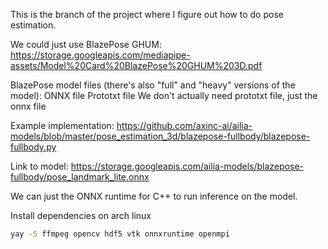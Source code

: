 This is the branch of the project where I figure out how to do pose estimation.

We could just use BlazePose GHUM: https://storage.googleapis.com/mediapipe-assets/Model%20Card%20BlazePose%20GHUM%203D.pdf

BlazePose model files (there's also "full" and "heavy" versions of the model): ONNX file Prototxt file We don't actually need prototxt file, just the onnx file

Example implementation: https://github.com/axinc-ai/ailia-models/blob/master/pose_estimation_3d/blazepose-fullbody/blazepose-fullbody.py

Link to model: https://storage.googleapis.com/ailia-models/blazepose-fullbody/pose_landmark_lite.onnx

We can just the ONNX runtime for C++ to run inference on the model.

Install dependencies on arch linux
```bash
yay -S ffmpeg opencv hdf5 vtk onnxruntime openmpi
```
